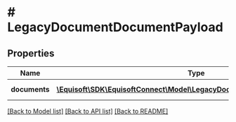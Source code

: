# # LegacyDocumentDocumentPayload

## Properties

Name | Type | Description | Notes
------------ | ------------- | ------------- | -------------
**documents** | [**\Equisoft\SDK\EquisoftConnect\Model\LegacyDocumentDocumentPayloadItem[]**](LegacyDocumentDocumentPayloadItem.md) | List of documents. | [optional]

[[Back to Model list]](../../README.md#models) [[Back to API list]](../../README.md#endpoints) [[Back to README]](../../README.md)
